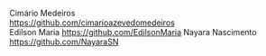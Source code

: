 Cimário Medeiros  
https://github.com/cimarioazevedomedeiros  
Edilson Maria
https://github.com/EdilsonMaria
Nayara Nascimento
https://github.com/NayaraSN 


